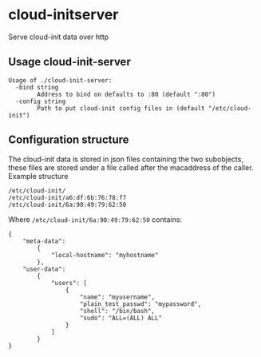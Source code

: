 # cloud-initserver
Serve cloud-init data over http

## Usage cloud-init-server

```shell
Usage of ./cloud-init-server:
  -bind string
        Address to bind on defaults to :80 (default ":80")
  -config string
        Path to put cloud-init config files in (default "/etc/cloud-init")
```

## Configuration structure

The cloud-init data is stored in json files containing the two subobjects, these files are stored under a file called after the macaddress of the caller.
Example structure

```
/etc/cloud-init/
/etc/cloud-init/a6:df:6b:76:78:f7
/etc/cloud-init/6a:90:49:79:62:50
```

Where `/etc/cloud-init/6a:90:49:79:62:50` contains:

```
{
    "meta-data":
        {
            "local-hostname": "myhostname"
        },
    "user-data":
        {
            "users": [
                {
                    "name": "myusername",
                    "plain_test_passwd": "mypassword",
                    "shell": "/bin/bash",
                    "sudo": "ALL=(ALL) ALL"
                }
            ]
        }
}
